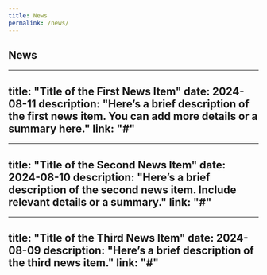 ```yaml
---
title: News
permalink: /news/
---
```


## News

<!-- News Item 1 -->
---
title: "Title of the First News Item"
date: 2024-08-11
description: "Here’s a brief description of the first news item. You can add more details or a summary here."
link: "#"
---

<!-- News Item 2 -->
---
title: "Title of the Second News Item"
date: 2024-08-10
description: "Here’s a brief description of the second news item. Include relevant details or a summary."
link: "#"
---

<!-- News Item 3 -->
---
title: "Title of the Third News Item"
date: 2024-08-09
description: "Here’s a brief description of the third news item."
link: "#"
---
